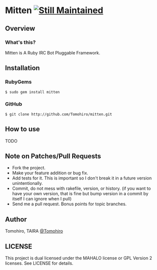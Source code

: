 Mitten [![Still Maintained](http://stillmaintained.com/Tomohiro/mitten.png)](http://stillmaintained.com/Tomohiro/mitten)
================================================================================


Overview
-------------------------------------------------------------------------------

### What's this?

Mitten is A Ruby IRC Bot Pluggable Framework.


Installation
-------------------------------------------------------------------------------

### RubyGems

    $ sudo gem install mitten

### GitHub

    $ git clone http://github.com/Tomohiro/mitten.git


How to use
-------------------------------------------------------------------------------

TODO


Note on Patches/Pull Requests
-------------------------------------------------------------------------------

- Fork the project.
- Make your feature addition or bug fix.
- Add tests for it. This is important so I don't break it in a
  future version unintentionally.
- Commit, do not mess with rakefile, version, or history.
  (if you want to have your own version, that is fine but bump version in a commit by itself I can ignore when I pull)
- Send me a pull request. Bonus points for topic branches.


Author
-------------------------------------------------------------------------------

Tomohiro, TAIRA [@Tomohiro](http://twitter.com/Tomohiro)


LICENSE
-------------------------------------------------------------------------------

This project is dual licensed under the MAHALO license or GPL Version 2 licenses.
See LICENSE for details.
